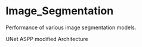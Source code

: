 # Image_Segmentation
Performance of various image segmentation models.

UNet ASPP modified Architecture
